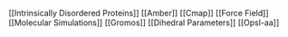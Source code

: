 [[Intrinsically Disordered Proteins]]
[[Amber]]
[[Cmap]]
[[Force Field]]
[[Molecular Simulations]]
[[Gromos]]
[[Dihedral Parameters]]
[[Opsl-aa]]
